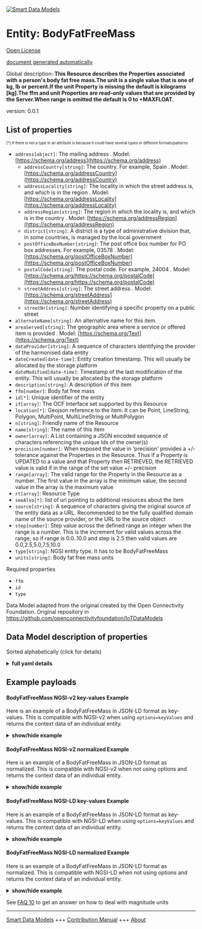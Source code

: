 <!-- 10-Header -->    
[![Smart Data Models](https://smartdatamodels.org/wp-content/uploads/2022/01/SmartDataModels_logo.png "Logo")](https://smartdatamodels.org)    
Entity: BodyFatFreeMass    
=======================<!-- /10-Header -->    
<!-- 15-License -->    
[Open License](https://github.com/smart-data-models//dataModel.OCF/blob/master/BodyFatFreeMass/LICENSE.md)    
[document generated automatically](https://docs.google.com/presentation/d/e/2PACX-1vTs-Ng5dIAwkg91oTTUdt8ua7woBXhPnwavZ0FxgR8BsAI_Ek3C5q97Nd94HS8KhP-r_quD4H0fgyt3/pub?start=false&loop=false&delayms=3000#slide=id.gb715ace035_0_60)    
<!-- /15-License -->    
<!-- 20-Description -->    
Global description: **This Resource describes the Properties associated with a person's body fat free mass.The unit is a single value that is one of kg, lb or percent.If the unit Property is missing the default is kilograms [kg].The ffm and unit Properties are read-only values that are provided by the Server.When range is omitted the default is 0 to +MAXFLOAT.**    
version: 0.0.1    
<!-- /20-Description -->    
<!-- 30-PropertiesList -->    
## List of properties    
<sup><sub>[*] If there is not a type in an attribute is because it could have several types or different formats/patterns</sub></sup>    
- `address[object]`: The mailing address  . Model: [https://schema.org/address](https://schema.org/address)	- `addressCountry[string]`: The country. For example, Spain  . Model: [https://schema.org/addressCountry](https://schema.org/addressCountry)    
	- `addressLocality[string]`: The locality in which the street address is, and which is in the region  . Model: [https://schema.org/addressLocality](https://schema.org/addressLocality)    
	- `addressRegion[string]`: The region in which the locality is, and which is in the country  . Model: [https://schema.org/addressRegion](https://schema.org/addressRegion)    
	- `district[string]`: A district is a type of administrative division that, in some countries, is managed by the local government      
	- `postOfficeBoxNumber[string]`: The post office box number for PO box addresses. For example, 03578  . Model: [https://schema.org/postOfficeBoxNumber](https://schema.org/postOfficeBoxNumber)    
	- `postalCode[string]`: The postal code. For example, 24004  . Model: [https://schema.org/https://schema.org/postalCode](https://schema.org/https://schema.org/postalCode)    
	- `streetAddress[string]`: The street address  . Model: [https://schema.org/streetAddress](https://schema.org/streetAddress)    
	- `streetNr[string]`: Number identifying a specific property on a public street      
- `alternateName[string]`: An alternative name for this item  - `areaServed[string]`: The geographic area where a service or offered item is provided  . Model: [https://schema.org/Text](https://schema.org/Text)- `dataProvider[string]`: A sequence of characters identifying the provider of the harmonised data entity  - `dateCreated[date-time]`: Entity creation timestamp. This will usually be allocated by the storage platform  - `dateModified[date-time]`: Timestamp of the last modification of the entity. This will usually be allocated by the storage platform  - `description[string]`: A description of this item  - `ffm[number]`: Body fat free mass  - `id[*]`: Unique identifier of the entity  - `if[array]`: The OCF Interface set supported by this Resource  - `location[*]`: Geojson reference to the item. It can be Point, LineString, Polygon, MultiPoint, MultiLineString or MultiPolygon  - `n[string]`: Friendly name of the Resource  - `name[string]`: The name of this item  - `owner[array]`: A List containing a JSON encoded sequence of characters referencing the unique Ids of the owner(s)  - `precision[number]`: When exposed the value in 'precision' provides a +/- tolerance against the Properties in the Resource. Thus if a Property is UPDATED to a value and that Property then RETRIEVED, the RETRIEVED value is valid if in the range of the set value +/- precision  - `range[array]`: The valid range for the Property in the Resource as a number. The first value in the array is the minimum value, the second value in the array is the maximum value  - `rt[array]`: Resource Type  - `seeAlso[*]`: list of uri pointing to additional resources about the item  - `source[string]`: A sequence of characters giving the original source of the entity data as a URL. Recommended to be the fully qualified domain name of the source provider, or the URL to the source object  - `step[number]`: Step value across the defined range an integer when the range is a number.  This is the increment for valid values across the range; so if range is 0.0..10.0 and step is 2.5 then valid values are 0.0,2.5,5.0,7.5,10.0  - `type[string]`: NGSI entity type. It has to be BodyFatFreeMass  - `units[string]`: Body fat free mass units  <!-- /30-PropertiesList -->    
<!-- 35-RequiredProperties -->    
Required properties    
- `ffm`  - `id`  - `type`  <!-- /35-RequiredProperties -->    
<!-- 40-RequiredProperties -->    
Data Model adapted from the original created by the Open Connectivity Foundation. Original repository in https://github.com/openconnectivityfoundation/IoTDataModels    
<!-- /40-RequiredProperties -->    
<!-- 50-DataModelHeader -->    
## Data Model description of properties    
Sorted alphabetically (click for details)    
<!-- /50-DataModelHeader -->    
<!-- 60-ModelYaml -->    
<details><summary><strong>full yaml details</strong></summary>      
```yaml    
BodyFatFreeMass:      
  description: 'This Resource describes the Properties associated with a person''s body fat free mass.The unit is a single value that is one of kg, lb or percent.If the unit Property is missing the default is kilograms [kg].The ffm and unit Properties are read-only values that are provided by the Server.When range is omitted the default is 0 to +MAXFLOAT.'      
  properties:      
    address:      
      description: The mailing address      
      properties:      
        addressCountry:      
          description: 'The country. For example, Spain'      
          type: string      
          x-ngsi:      
            model: https://schema.org/addressCountry      
            type: Property      
        addressLocality:      
          description: 'The locality in which the street address is, and which is in the region'      
          type: string      
          x-ngsi:      
            model: https://schema.org/addressLocality      
            type: Property      
        addressRegion:      
          description: 'The region in which the locality is, and which is in the country'      
          type: string      
          x-ngsi:      
            model: https://schema.org/addressRegion      
            type: Property      
        district:      
          description: 'A district is a type of administrative division that, in some countries, is managed by the local government'      
          type: string      
          x-ngsi:      
            type: Property      
        postOfficeBoxNumber:      
          description: 'The post office box number for PO box addresses. For example, 03578'      
          type: string      
          x-ngsi:      
            model: https://schema.org/postOfficeBoxNumber      
            type: Property      
        postalCode:      
          description: 'The postal code. For example, 24004'      
          type: string      
          x-ngsi:      
            model: https://schema.org/https://schema.org/postalCode      
            type: Property      
        streetAddress:      
          description: The street address      
          type: string      
          x-ngsi:      
            model: https://schema.org/streetAddress      
            type: Property      
        streetNr:      
          description: Number identifying a specific property on a public street      
          type: string      
          x-ngsi:      
            type: Property      
      type: object      
      x-ngsi:      
        model: https://schema.org/address      
        type: Property      
    alternateName:      
      description: An alternative name for this item      
      type: string      
      x-ngsi:      
        type: Property      
    areaServed:      
      description: The geographic area where a service or offered item is provided      
      type: string      
      x-ngsi:      
        model: https://schema.org/Text      
        type: Property      
    dataProvider:      
      description: A sequence of characters identifying the provider of the harmonised data entity      
      type: string      
      x-ngsi:      
        type: Property      
    dateCreated:      
      description: Entity creation timestamp. This will usually be allocated by the storage platform      
      format: date-time      
      type: string      
      x-ngsi:      
        type: Property      
    dateModified:      
      description: Timestamp of the last modification of the entity. This will usually be allocated by the storage platform      
      format: date-time      
      type: string      
      x-ngsi:      
        type: Property      
    description:      
      description: A description of this item      
      type: string      
      x-ngsi:      
        type: Property      
    ffm:      
      description: Body fat free mass      
      minimum: 0.0      
      readOnly: true      
      type: number      
      x-ngsi:      
        type: Property      
    id:      
      anyOf:      
        - description: Identifier format of any NGSI entity      
          maxLength: 256      
          minLength: 1      
          pattern: ^[\w\-\.\{\}\$\+\*\[\]`|~^@!,:\\]+$      
          type: string      
          x-ngsi:      
            type: Property      
        - description: Identifier format of any NGSI entity      
          format: uri      
          type: string      
          x-ngsi:      
            type: Property      
      description: Unique identifier of the entity      
      x-ngsi:      
        type: Property      
    if:      
      description: The OCF Interface set supported by this Resource      
      items:      
        enum:      
          - oic.if.s      
          - oic.if.baseline      
        maxLength: 64      
        type: string      
      minItems: 1      
      readOnly: true      
      type: array      
      uniqueItems: true      
      x-ngsi:      
        type: Property      
    location:      
      description: 'Geojson reference to the item. It can be Point, LineString, Polygon, MultiPoint, MultiLineString or MultiPolygon'      
      oneOf:      
        - description: Geojson reference to the item. Point      
          properties:      
            bbox:      
              items:      
                type: number      
              minItems: 4      
              type: array      
            coordinates:      
              items:      
                type: number      
              minItems: 2      
              type: array      
            type:      
              enum:      
                - Point      
              type: string      
          required:      
            - type      
            - coordinates      
          title: GeoJSON Point      
          type: object      
          x-ngsi:      
            type: GeoProperty      
        - description: Geojson reference to the item. LineString      
          properties:      
            bbox:      
              items:      
                type: number      
              minItems: 4      
              type: array      
            coordinates:      
              items:      
                items:      
                  type: number      
                minItems: 2      
                type: array      
              minItems: 2      
              type: array      
            type:      
              enum:      
                - LineString      
              type: string      
          required:      
            - type      
            - coordinates      
          title: GeoJSON LineString      
          type: object      
          x-ngsi:      
            type: GeoProperty      
        - description: Geojson reference to the item. Polygon      
          properties:      
            bbox:      
              items:      
                type: number      
              minItems: 4      
              type: array      
            coordinates:      
              items:      
                items:      
                  items:      
                    type: number      
                  minItems: 2      
                  type: array      
                minItems: 4      
                type: array      
              type: array      
            type:      
              enum:      
                - Polygon      
              type: string      
          required:      
            - type      
            - coordinates      
          title: GeoJSON Polygon      
          type: object      
          x-ngsi:      
            type: GeoProperty      
        - description: Geojson reference to the item. MultiPoint      
          properties:      
            bbox:      
              items:      
                type: number      
              minItems: 4      
              type: array      
            coordinates:      
              items:      
                items:      
                  type: number      
                minItems: 2      
                type: array      
              type: array      
            type:      
              enum:      
                - MultiPoint      
              type: string      
          required:      
            - type      
            - coordinates      
          title: GeoJSON MultiPoint      
          type: object      
          x-ngsi:      
            type: GeoProperty      
        - description: Geojson reference to the item. MultiLineString      
          properties:      
            bbox:      
              items:      
                type: number      
              minItems: 4      
              type: array      
            coordinates:      
              items:      
                items:      
                  items:      
                    type: number      
                  minItems: 2      
                  type: array      
                minItems: 2      
                type: array      
              type: array      
            type:      
              enum:      
                - MultiLineString      
              type: string      
          required:      
            - type      
            - coordinates      
          title: GeoJSON MultiLineString      
          type: object      
          x-ngsi:      
            type: GeoProperty      
        - description: Geojson reference to the item. MultiLineString      
          properties:      
            bbox:      
              items:      
                type: number      
              minItems: 4      
              type: array      
            coordinates:      
              items:      
                items:      
                  items:      
                    items:      
                      type: number      
                    minItems: 2      
                    type: array      
                  minItems: 4      
                  type: array      
                type: array      
              type: array      
            type:      
              enum:      
                - MultiPolygon      
              type: string      
          required:      
            - type      
            - coordinates      
          title: GeoJSON MultiPolygon      
          type: object      
          x-ngsi:      
            type: GeoProperty      
      x-ngsi:      
        type: GeoProperty      
    n:      
      description: Friendly name of the Resource      
      maxLength: 64      
      readOnly: true      
      type: string      
      x-ngsi:      
        type: Property      
    name:      
      description: The name of this item      
      type: string      
      x-ngsi:      
        type: Property      
    owner:      
      description: A List containing a JSON encoded sequence of characters referencing the unique Ids of the owner(s)      
      items:      
        anyOf:      
          - description: Identifier format of any NGSI entity      
            maxLength: 256      
            minLength: 1      
            pattern: ^[\w\-\.\{\}\$\+\*\[\]`|~^@!,:\\]+$      
            type: string      
            x-ngsi:      
              type: Property      
          - description: Identifier format of any NGSI entity      
            format: uri      
            type: string      
            x-ngsi:      
              type: Property      
        description: Unique identifier of the entity      
        x-ngsi:      
          type: Property      
      type: array      
      x-ngsi:      
        type: Property      
    precision:      
      description: 'When exposed the value in ''precision'' provides a +/- tolerance against the Properties in the Resource. Thus if a Property is UPDATED to a value and that Property then RETRIEVED, the RETRIEVED value is valid if in the range of the set value +/- precision'      
      readOnly: true      
      type: number      
      x-ngsi:      
        type: Property      
    range:      
      description: 'The valid range for the Property in the Resource as a number. The first value in the array is the minimum value, the second value in the array is the maximum value'      
      items:      
        type: number      
      maxItems: 2      
      minItems: 2      
      readOnly: true      
      type: array      
      x-ngsi:      
        type: Property      
    rt:      
      description: Resource Type      
      items:      
        enum:      
          - oic.r.body.ffm      
        maxLength: 64      
        type: string      
      minItems: 1      
      readOnly: true      
      type: array      
      uniqueItems: true      
      x-ngsi:      
        type: Property      
    seeAlso:      
      description: list of uri pointing to additional resources about the item      
      oneOf:      
        - items:      
            format: uri      
            type: string      
          minItems: 1      
          type: array      
        - format: uri      
          type: string      
      x-ngsi:      
        type: Property      
    source:      
      description: 'A sequence of characters giving the original source of the entity data as a URL. Recommended to be the fully qualified domain name of the source provider, or the URL to the source object'      
      type: string      
      x-ngsi:      
        type: Property      
    step:      
      description: 'Step value across the defined range an integer when the range is a number.  This is the increment for valid values across the range; so if range is 0.0..10.0 and step is 2.5 then valid values are 0.0,2.5,5.0,7.5,10.0'      
      readOnly: true      
      type: number      
      x-ngsi:      
        type: Property      
    type:      
      description: NGSI entity type. It has to be BodyFatFreeMass      
      enum:      
        - BodyFatFreeMass      
      type: string      
      x-ngsi:      
        type: Property      
    units:      
      default: kg      
      description: Body fat free mass units      
      enum:      
        - kg      
        - lb      
        - percent      
      readOnly: true      
      type: string      
      x-ngsi:      
        type: Property      
  required:      
    - ffm      
    - id      
    - type      
  type: object      
  x-derived-from: https://raw.githubusercontent.com/openconnectivityfoundation/IoTDataModels/master/BodyFatFreeMassResURI.swagger.json      
  x-disclaimer: 'Redistribution and use in source and binary forms, with or without modification, are permitted  provided that the license conditions are met. Copyleft (c) 2022 Contributors to Smart Data Models Program'      
  x-license-url: https://github.com/smart-data-models/dataModel.OCF/blob/master/BodyFatFreeMass/LICENSE.md      
  x-model-schema: https://smart-data-models.github.io/dataModel.OCF/BodyFatFreeMass/schema.json      
  x-model-tags: OCF      
  x-version: 0.0.1      
```    
</details>      
<!-- /60-ModelYaml -->    
<!-- 70-MiddleNotes -->    
<!-- /70-MiddleNotes -->    
<!-- 80-Examples -->    
## Example payloads      
#### BodyFatFreeMass NGSI-v2 key-values Example      
Here is an example of a BodyFatFreeMass in JSON-LD format as key-values. This is compatible with NGSI-v2 when  using `options=keyValues` and returns the context data of an individual entity.    
<details><summary><strong>show/hide example</strong></summary>      
```json  
{  
  "id": "urn:ngsi-ld:BodyFatFreeMass:id:OITA:84015603",  
  "dateCreated": "2008-01-28T11:50:42Z",  
  "dateModified": "1989-08-09T09:52:36Z",  
  "source": "Until movie deal million. West course newspaper rest player stand scene. S",  
  "name": "Thing town nor fine specific anyone mind. Pattern really cost film others fund office.",  
  "alternateName": "Eat skin conference charge born sometimes night ",  
  "description": "Little everything later study accept pretty. Above claim attack take part color big. Turn television determine fire old.",  
  "dataProvider": "A scientist such kitchen people song our. Building night risk imagine. We particularly conference mother unit.",  
  "owner": [  
    "urn:ngsi-ld:BodyFatFreeMass:items:JOUM:77326907",  
    "urn:ngsi-ld:BodyFatFreeMass:items:QQGB:73829140"  
  ],  
  "seeAlso": [  
    "urn:ngsi-ld:BodyFatFreeMass:items:LGBL:55154773"  
  ],  
  "location": {  
    "type": "Point",  
    "coordinates": [  
      20.177127,  
      89.726082  
    ]  
  },  
  "address": {  
    "streetAddress": "Method city material energy evidence second.",  
    "addressLocality": "Argue certainly skill and consumer save. Lay those me yea",  
    "addressRegion": "Scene top image office. Quality save off pretty decide. Special oil deal.",  
    "addressCountry": "Away their when and hope. Use cultural campaign bank. I trial life offer visit cover.",  
    "postalCode": "Subject learn administration church wish rich. Relationship au",  
    "postOfficeBoxNumber": "Outside difficult adult south. Store data past analysis idea hot system. Year after side machine apply food. Safe too strong whole.",  
    "streetNr": "Month card television machine same speech thought save. High nice couple throw respond thousand might. Third appear grow simply water you.",  
    "district": "Break particular entire response participant bank. Operation window floor wind member responsibility. Bag investment hand answer position coll"  
  },  
  "areaServed": "Development culture federal draw animal fish level central. Table main seat want assume. Raise mil",  
  "rt": [  
    "oic.r.body.ffm"  
  ],  
  "ffm": 911.0,  
  "units": "percent",  
  "range": [  
    77.7,  
    206.6  
  ],  
  "step": 540.2,  
  "precision": 989.8,  
  "n": "Run probably certainly.",  
  "if": [  
    "oic.if.s"  
  ],  
  "type": "BodyFatFreeMass"  
}  
```  
</details>    
#### BodyFatFreeMass NGSI-v2 normalized Example      
Here is an example of a BodyFatFreeMass in JSON-LD format as normalized. This is compatible with NGSI-v2 when not using options and returns the context data of an individual entity.    
<details><summary><strong>show/hide example</strong></summary>      
```json  
{  
  "id": "urn:ngsi-ld:BodyFatFreeMass:id:OITA:84015603",  
  "dateCreated": {  
    "type": "DateTime",  
    "value": "2008-01-28T11:50:42Z"  
  },  
  "dateModified": {  
    "type": "DateTime",  
    "value": "1989-08-09T09:52:36Z"  
  },  
  "source": {  
    "type": "Text",  
    "value": "Until movie deal million. West course newspaper rest player stand scene. S"  
  },  
  "name": {  
    "type": "Text",  
    "value": "Thing town nor fine specific anyone mind. Pattern really cost film others fund office."  
  },  
  "alternateName": {  
    "type": "Text",  
    "value": "Eat skin conference charge born sometimes night "  
  },  
  "description": {  
    "type": "Text",  
    "value": "Little everything later study accept pretty. Above claim attack take part color big. Turn television determine fire old."  
  },  
  "dataProvider": {  
    "type": "Text",  
    "value": "A scientist such kitchen people song our. Building night risk imagine. We particularly conference mother unit."  
  },  
  "owner": {  
    "type": "StructuredValue",  
    "value": [  
      "urn:ngsi-ld:BodyFatFreeMass:items:JOUM:77326907",  
      "urn:ngsi-ld:BodyFatFreeMass:items:QQGB:73829140"  
    ]  
  },  
  "seeAlso": {  
    "type": "StructuredValue",  
    "value": [  
      "urn:ngsi-ld:BodyFatFreeMass:items:LGBL:55154773"  
    ]  
  },  
  "location": {  
    "type": "geo:json",  
    "value": {  
      "type": "Point",  
      "coordinates": [  
        20.177127,  
        89.726082  
      ]  
    }  
  },  
  "address": {  
    "type": "StructuredValue",  
    "value": {  
      "streetAddress": "Method city material energy evidence second.",  
      "addressLocality": "Argue certainly skill and consumer save. Lay those me yea",  
      "addressRegion": "Scene top image office. Quality save off pretty decide. Special oil deal.",  
      "addressCountry": "Away their when and hope. Use cultural campaign bank. I trial life offer visit cover.",  
      "postalCode": "Subject learn administration church wish rich. Relationship au",  
      "postOfficeBoxNumber": "Outside difficult adult south. Store data past analysis idea hot system. Year after side machine apply food. Safe too strong whole.",  
      "streetNr": "Month card television machine same speech thought save. High nice couple throw respond thousand might. Third appear grow simply water you.",  
      "district": "Break particular entire response participant bank. Operation window floor wind member responsibility. Bag investment hand answer position coll"  
    }  
  },  
  "areaServed": {  
    "type": "Text",  
    "value": "Development culture federal draw animal fish level central. Table main seat want assume. Raise mil"  
  },  
  "rt": {  
    "type": "StructuredValue",  
    "value": [  
      "oic.r.body.ffm"  
    ]  
  },  
  "ffm": {  
    "type": "Number",  
    "value": 911.0  
  },  
  "units": {  
    "type": "Text",  
    "value": "percent"  
  },  
  "range": {  
    "type": "StructuredValue",  
    "value": [  
      77.7,  
      206.6  
    ]  
  },  
  "step": {  
    "type": "Number",  
    "value": 540.2  
  },  
  "precision": {  
    "type": "Number",  
    "value": 989.8  
  },  
  "n": {  
    "type": "Text",  
    "value": "Run probably certainly."  
  },  
  "if": {  
    "type": "StructuredValue",  
    "value": [  
      "oic.if.s"  
    ]  
  },  
  "type": "BodyFatFreeMass"  
}  
```  
</details>    
#### BodyFatFreeMass NGSI-LD key-values Example      
Here is an example of a BodyFatFreeMass in JSON-LD format as key-values. This is compatible with NGSI-LD when  using `options=keyValues` and returns the context data of an individual entity.    
<details><summary><strong>show/hide example</strong></summary>      
```json  
{  
  "id": "urn:ngsi-ld:BodyFatFreeMass:id:OITA:84015603",  
  "dateCreated": "2008-01-28T11:50:42Z",  
  "dateModified": "1989-08-09T09:52:36Z",  
  "source": "Until movie deal million. West course newspaper rest player stand scene. S",  
  "name": "Thing town nor fine specific anyone mind. Pattern really cost film others fund office.",  
  "alternateName": "Eat skin conference charge born sometimes night ",  
  "description": "Little everything later study accept pretty. Above claim attack take part color big. Turn television determine fire old.",  
  "dataProvider": "A scientist such kitchen people song our. Building night risk imagine. We particularly conference mother unit.",  
  "owner": [  
    "urn:ngsi-ld:BodyFatFreeMass:items:JOUM:77326907",  
    "urn:ngsi-ld:BodyFatFreeMass:items:QQGB:73829140"  
  ],  
  "seeAlso": [  
    "urn:ngsi-ld:BodyFatFreeMass:items:LGBL:55154773"  
  ],  
  "location": {  
    "type": "Point",  
    "coordinates": [  
      20.177127,  
      89.726082  
    ]  
  },  
  "address": {  
    "streetAddress": "Method city material energy evidence second.",  
    "addressLocality": "Argue certainly skill and consumer save. Lay those me yea",  
    "addressRegion": "Scene top image office. Quality save off pretty decide. Special oil deal.",  
    "addressCountry": "Away their when and hope. Use cultural campaign bank. I trial life offer visit cover.",  
    "postalCode": "Subject learn administration church wish rich. Relationship au",  
    "postOfficeBoxNumber": "Outside difficult adult south. Store data past analysis idea hot system. Year after side machine apply food. Safe too strong whole.",  
    "streetNr": "Month card television machine same speech thought save. High nice couple throw respond thousand might. Third appear grow simply water you.",  
    "district": "Break particular entire response participant bank. Operation window floor wind member responsibility. Bag investment hand answer position coll"  
  },  
  "areaServed": "Development culture federal draw animal fish level central. Table main seat want assume. Raise mil",  
  "rt": [  
    "oic.r.body.ffm"  
  ],  
  "ffm": 911.0,  
  "units": "percent",  
  "range": [  
    77.7,  
    206.6  
  ],  
  "step": 540.2,  
  "precision": 989.8,  
  "n": "Run probably certainly.",  
  "if": [  
    "oic.if.s"  
  ],  
  "type": "BodyFatFreeMass",  
  "@context": [  
    "https://smartdatamodels.org/context.jsonld"  
  ]  
}  
```  
</details>    
#### BodyFatFreeMass NGSI-LD normalized Example      
Here is an example of a BodyFatFreeMass in JSON-LD format as normalized. This is compatible with NGSI-LD when not using options and returns the context data of an individual entity.    
<details><summary><strong>show/hide example</strong></summary>      
```json  
{  
    "id": "urn:ngsi-ld:BodyFatFreeMass:id:OITA:84015603",  
    "dateCreated": {  
        "type": "Property",  
        "value": {  
            "@type": "DateTime",  
            "@value": "2008-01-28T11:50:42Z"  
        }  
    },  
    "dateModified": {  
        "type": "Property",  
        "value": {  
            "@type": "DateTime",  
            "@value": "1989-08-09T09:52:36Z"  
        }  
    },  
    "source": {  
        "type": "Property",  
        "value": "Until movie deal million. West course newspaper rest player stand scene. S"  
    },  
    "name": {  
        "type": "Property",  
        "value": "Thing town nor fine specific anyone mind. Pattern really cost film others fund office."  
    },  
    "alternateName": {  
        "type": "Property",  
        "value": "Eat skin conference charge born sometimes night "  
    },  
    "description": {  
        "type": "Property",  
        "value": "Little everything later study accept pretty. Above claim attack take part color big. Turn television determine fire old."  
    },  
    "dataProvider": {  
        "type": "Property",  
        "value": "A scientist such kitchen people song our. Building night risk imagine. We particularly conference mother unit."  
    },  
    "owner": {  
        "type": "Property",  
        "value": [  
            "urn:ngsi-ld:BodyFatFreeMass:items:JOUM:77326907",  
            "urn:ngsi-ld:BodyFatFreeMass:items:QQGB:73829140"  
        ]  
    },  
    "seeAlso": {  
        "type": "Property",  
        "value": [  
            "urn:ngsi-ld:BodyFatFreeMass:items:LGBL:55154773"  
        ]  
    },  
    "location": {  
        "type": "GeoProperty",  
        "value": {  
            "type": "Point",  
            "coordinates": [  
                20.177127,  
                89.726082  
            ]  
        }  
    },  
    "address": {  
        "type": "Property",  
        "value": {  
            "streetAddress": "Method city material energy evidence second.",  
            "addressLocality": "Argue certainly skill and consumer save. Lay those me yea",  
            "addressRegion": "Scene top image office. Quality save off pretty decide. Special oil deal.",  
            "addressCountry": "Away their when and hope. Use cultural campaign bank. I trial life offer visit cover.",  
            "postalCode": "Subject learn administration church wish rich. Relationship au",  
            "postOfficeBoxNumber": "Outside difficult adult south. Store data past analysis idea hot system. Year after side machine apply food. Safe too strong whole.",  
            "streetNr": "Month card television machine same speech thought save. High nice couple throw respond thousand might. Third appear grow simply water you.",  
            "district": "Break particular entire response participant bank. Operation window floor wind member responsibility. Bag investment hand answer position coll"  
        }  
    },  
    "areaServed": {  
        "type": "Property",  
        "value": "Development culture federal draw animal fish level central. Table main seat want assume. Raise mil"  
    },  
    "rt": {  
        "type": "Property",  
        "value": [  
            "oic.r.body.ffm"  
        ]  
    },  
    "ffm": {  
        "type": "Property",  
        "value": 911.0  
    },  
    "units": {  
        "type": "Property",  
        "value": "percent"  
    },  
    "range": {  
        "type": "Property",  
        "value": [  
            77.7,  
            206.6  
        ]  
    },  
    "step": {  
        "type": "Property",  
        "value": 540.2  
    },  
    "precision": {  
        "type": "Property",  
        "value": 989.8  
    },  
    "n": {  
        "type": "Property",  
        "value": "Run probably certainly."  
    },  
    "if": {  
        "type": "Property",  
        "value": [  
            "oic.if.s"  
        ]  
    },  
    "type": "BodyFatFreeMass",  
    "@context": [  
        "https://smartdatamodels.org/context.jsonld"  
    ]  
}  
```  
</details><!-- /80-Examples -->    
<!-- 90-FooterNotes -->    
<!-- /90-FooterNotes -->    
<!-- 95-Units -->    
See [FAQ 10](https://smartdatamodels.org/index.php/faqs/) to get an answer on how to deal with magnitude units    
<!-- /95-Units -->    
<!-- 97-LastFooter -->    
---    
[Smart Data Models](https://smartdatamodels.org) +++ [Contribution Manual](https://bit.ly/contribution_manual) +++ [About](https://bit.ly/Introduction_SDM)<!-- /97-LastFooter -->    
